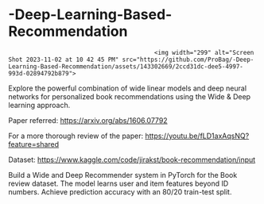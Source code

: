 # -Deep-Learning-Based-Recommendation
                                             <img width="299" alt="Screen Shot 2023-11-02 at 10 42 45 PM" src="https://github.com/ProBag/-Deep-Learning-Based-Recommendation/assets/143302669/2ccd31dc-dee5-4997-993d-02894792b879">


Explore the powerful combination of wide linear models and deep neural networks for personalized book recommendations using the Wide &amp; Deep learning approach.

Paper referred: https://arxiv.org/abs/1606.07792

For a more thorough review of the paper: https://youtu.be/fLD1axAqsNQ?feature=shared 

Dataset: https://www.kaggle.com/code/jirakst/book-recommendation/input

Build a Wide and Deep Recommender system in PyTorch for the Book review dataset. The model learns user and item features beyond ID numbers. Achieve prediction accuracy with an 80/20 train-test split.
